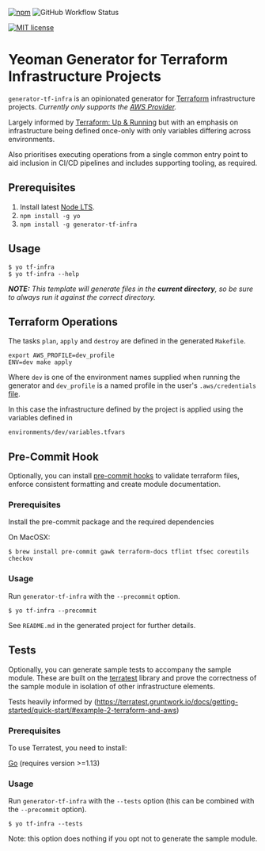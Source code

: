 [![npm](https://img.shields.io/npm/v/generator-tf-infra)](https://www.npmjs.com/package/generator-tf-infra)
![GitHub Workflow Status](https://github.com/shladdergoo/generator-tf-infra/actions/workflows/node_cicd.yml/badge.svg)

[![MIT license](http://img.shields.io/badge/license-MIT-brightgreen.svg)](http://opensource.org/licenses/MIT)

# Yeoman Generator for Terraform Infrastructure Projects

`generator-tf-infra` is an opinionated generator for [Terraform](https://www.terraform.io/) infrastructure projects. *Currently only supports the [AWS Provider](https://registry.terraform.io/providers/hashicorp/aws/latest/docs).*

Largely informed by [Terraform: Up & Running](https://www.terraformupandrunning.com/) but with an emphasis on 
infrastructure being defined once-only with only variables differing across environments.

Also prioritises executing operations from a single common entry point to aid inclusion in CI/CD pipelines and includes supporting tooling, as required.

## Prerequisites
1. Install latest [Node LTS](https://nodejs.org).
2. `npm install -g yo`
3. `npm install -g generator-tf-infra`

## Usage
```
$ yo tf-infra
$ yo tf-infra --help
```

***NOTE:** This template will generate files in the **current directory**, so be sure to always run it against the correct directory.*

## Terraform Operations
The tasks `plan`, `apply` and `destroy` are defined in the generated `Makefile`.
```
export AWS_PROFILE=dev_profile
ENV=dev make apply
```
Where `dev` is one of the environment names supplied when running the generator and `dev_profile` is a named profile in the user's `.aws/credentials` [file](https://docs.aws.amazon.com/cli/latest/userguide/cli-configure-files.html).

In this case the infrastructure defined by the project is applied using the variables defined in
```
environments/dev/variables.tfvars
```

## Pre-Commit Hook

Optionally, you can install [pre-commit hooks](https://github.com/antonbabenko/pre-commit-terraform) to validate terraform files, enforce consistent formatting and create module documentation.

### Prerequisites
Install the pre-commit package and the required dependencies

On MacOSX:

```
$ brew install pre-commit gawk terraform-docs tflint tfsec coreutils checkov
```
### Usage
Run `generator-tf-infra` with the `--precommit` option.
```
$ yo tf-infra --precommit
```
See `README.md` in the generated project for further details.

## Tests

Optionally, you can generate sample tests to accompany the sample module. These are built on the [terratest](https://terratest.gruntwork.io/) library and prove the correctness of the sample module in isolation of other infrastructure elements.

Tests heavily informed by (https://terratest.gruntwork.io/docs/getting-started/quick-start/#example-2-terraform-and-aws)

### Prerequisites
To use Terratest, you need to install:

[Go](https://golang.org/) (requires version >=1.13)

### Usage
Run `generator-tf-infra` with the `--tests` option (this can be combined with the `--precommit` option).
```
$ yo tf-infra --tests
```
Note: this option does nothing if you opt not to generate the sample module.
